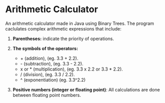 # Arithmetic Calculator
An arithmetic calculator made in Java using Binary Trees. The program caclulates complex arithmetic expressions that include:

1. **Parentheses:** indicate the priority of operations.
2. **The symbols of the operators:**
      - \+ (addition), (eg. 3.3 + 2.2).
      - \- (subtraction), (eg. 3.3 - 2.2).
      -  x or \* (multiplication), (eg. 3.3 x 2.2 or 3.3 * 2.2).
      -  / (division), (eg. 3.3 / 2.2).
      -  ^ (exponentiation) (eg. 3.3^2.2)

3. **Positive numbers (integer or floating point)**: All calculations are done
between floating point numbers.
